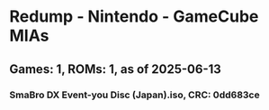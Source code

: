 # Redump - Nintendo - GameCube MIAs
## Games: 1, ROMs: 1, as of 2025-06-13

### SmaBro DX Event-you Disc (Japan).iso, CRC: 0dd683ce
